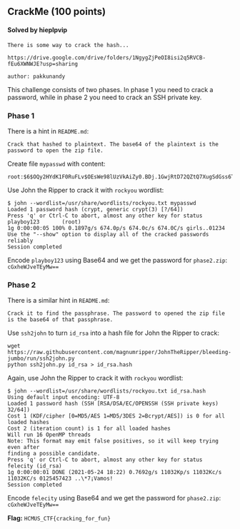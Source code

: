 ## CrackMe (100 points)

#### Solved by hieplpvip

```
There is some way to crack the hash...

https://drive.google.com/drive/folders/1NgygZjPeOI8isi2q5RVCB-fEu6XWNWJE?usp=sharing

author: pakkunandy
```

This challenge consists of two phases. In phase 1 you need to crack a password, while in phase 2 you need to crack an SSH private key.

### Phase 1

There is a hint in `README.md`:

```
Crack that hashed to plaintext. The base64 of the plaintext is the password to open the zip file.
```

Create file `mypasswd` with content:

```
root:$6$OQy2HYdK1F0RuFLv$OEsWe98lUzVkAiZy0.BDj.1GwjRtD72QZtQ7XugSdGss6TEXxnu4b3NWaVKBoSFtJ/LlG59l2sh4nLUPIqeLV1:0:0:root:/root:/bin/bash
```

Use John the Ripper to crack it with `rockyou` wordlist:

```
$ john --wordlist=/usr/share/wordlists/rockyou.txt mypasswd
Loaded 1 password hash (crypt, generic crypt(3) [?/64])
Press 'q' or Ctrl-C to abort, almost any other key for status
playboy123       (root)
1g 0:00:00:05 100% 0.1897g/s 674.0p/s 674.0c/s 674.0C/s girls..01234
Use the "--show" option to display all of the cracked passwords reliably
Session completed
```

Encode `playboy123` using Base64 and we get the password for `phase2.zip`: `cGxheWJveTEyMw==`

### Phase 2

There is a similar hint in `README.md`:

```
Crack it to find the passphrase. The password to opened the zip file is the base64 of that passphrase.
```

Use `ssh2john` to turn `id_rsa` into a hash file for John the Ripper to crack:

```shell
wget https://raw.githubusercontent.com/magnumripper/JohnTheRipper/bleeding-jumbo/run/ssh2john.py
python ssh2john.py id_rsa > id_rsa.hash
```

Again, use John the Ripper to crack it with `rockyou` wordlist:

```
$ john --wordlist=/usr/share/wordlists/rockyou.txt id_rsa.hash
Using default input encoding: UTF-8
Loaded 1 password hash (SSH [RSA/DSA/EC/OPENSSH (SSH private keys) 32/64])
Cost 1 (KDF/cipher [0=MD5/AES 1=MD5/3DES 2=Bcrypt/AES]) is 0 for all loaded hashes
Cost 2 (iteration count) is 1 for all loaded hashes
Will run 16 OpenMP threads
Note: This format may emit false positives, so it will keep trying even after
finding a possible candidate.
Press 'q' or Ctrl-C to abort, almost any other key for status
felecity (id_rsa)
1g 0:00:00:01 DONE (2021-05-24 18:22) 0.7692g/s 11032Kp/s 11032Kc/s 11032KC/s 0125457423 ..\*7¡Vamos!
Session completed
```

Encode `felecity` using Base64 and we get the password for `phase2.zip`: `cGxheWJveTEyMw==`

**Flag:** `HCMUS_CTF{cracking_for_fun}`
